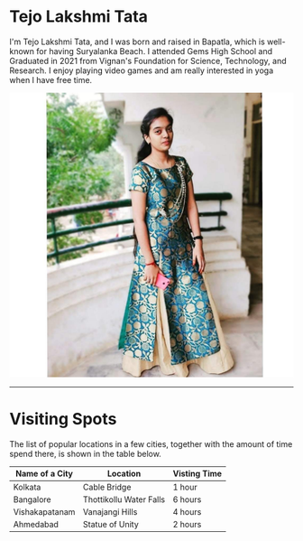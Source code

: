 # Tejo Lakshmi Tata
I'm Tejo Lakshmi Tata, and I was born and raised in Bapatla, which is well-known for having Suryalanka Beach. I attended Gems High School and Graduated in 2021 from Vignan's Foundation for Science, Technology, and Research. I enjoy playing video games and am really interested in yoga when I have free time.

![My Picture](My_Pic.jpg)
***
# Visiting Spots
The list of popular locations in a few cities, together with the amount of time spend there, is shown in the table below. 

|Name of a City|Location|Visting Time|
|--------------|--------|------------|
|Kolkata       |Cable Bridge | 1 hour|
|Bangalore     |Thottikollu Water Falls|6 hours|
|Vishakapatanam| Vanajangi Hills | 4 hours|
|Ahmedabad     |Statue of Unity |2 hours|
